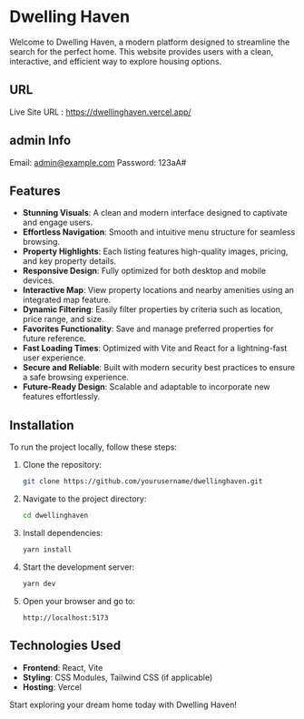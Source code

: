 # Dwelling Haven

Welcome to Dwelling Haven, a modern platform designed to streamline the search for the perfect home. This website provides users with a clean, interactive, and efficient way to explore housing options.

## URL

Live Site URL : https://dwellinghaven.vercel.app/

## admin Info

Email: admin@example.com
Password: 123aA#

## Features

- **Stunning Visuals**: A clean and modern interface designed to captivate and engage users.
- **Effortless Navigation**: Smooth and intuitive menu structure for seamless browsing.
- **Property Highlights**: Each listing features high-quality images, pricing, and key property details.
- **Responsive Design**: Fully optimized for both desktop and mobile devices.
- **Interactive Map**: View property locations and nearby amenities using an integrated map feature.
- **Dynamic Filtering**: Easily filter properties by criteria such as location, price range, and size.
- **Favorites Functionality**: Save and manage preferred properties for future reference.
- **Fast Loading Times**: Optimized with Vite and React for a lightning-fast user experience.
- **Secure and Reliable**: Built with modern security best practices to ensure a safe browsing experience.
- **Future-Ready Design**: Scalable and adaptable to incorporate new features effortlessly.

## Installation

To run the project locally, follow these steps:

1. Clone the repository:

   ```bash
   git clone https://github.com/yourusername/dwellinghaven.git
   ```

2. Navigate to the project directory:

   ```bash
   cd dwellinghaven
   ```

3. Install dependencies:

   ```bash
   yarn install
   ```

4. Start the development server:

   ```bash
   yarn dev
   ```

5. Open your browser and go to:
   ```
   http://localhost:5173
   ```

## Technologies Used

- **Frontend**: React, Vite
- **Styling**: CSS Modules, Tailwind CSS (if applicable)
- **Hosting**: Vercel

Start exploring your dream home today with Dwelling Haven!
